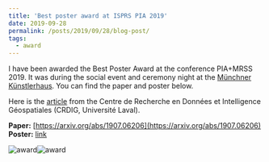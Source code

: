 ```yaml
---
title: 'Best poster award at ISPRS PIA 2019'
date: 2019-09-28
permalink: /posts/2019/09/28/blog-post/
tags:
  - award
---
```


 
I have been awarded the Best Poster Award at the conference PIA+MRSS 2019. 
It was during the social event and ceremony night at the [Münchner Künstlerhaus](https://www.kuenstlerhaus-muc.de/english/). You can find the paper and poster below.

Here is the [article](https://crdig.ulaval.ca/un-etudiant-remporte-le-prix-isprs-de-la-meilleure-affiche/) from the Centre de Recherche en Données et Intelligence Géospatiales (CRDIG, Université Laval).

**Paper:** [https://arxiv.org/abs/1907.06206](https://arxiv.org/abs/1907.06206)<br>
**Poster:** [link](https://www.dropbox.com/s/l8xr08ksu2io0ho/poster.pdf?dl=0)

![award](http://www.pf.bgu.tum.de/isprs/pia19/pic/pia19mrss19_pic_0a_w3200.jpg)![award](http://www.pf.bgu.tum.de/isprs/pia19/pic/pia19mrss19_pic_47.jpg)


<!-- Headings are cool
======

You can have many headings
======

Aren't headings cool?
------ -->